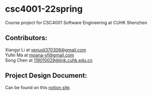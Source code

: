# csc4001-22spring
Course project for CSC4001 Software Engineering at CUHK Shenzhen

## Contributors:
Xiangyi Li at venusli370306@gmail.com \
Yufei Ma at moana-yf@gmail.com \
Song Chen at 119010029@link.cuhk.edu.cn

## Project Design Document:
Can be found on this [notion site](https://universal-help-511.notion.site/CSC4001-Project-ffb6fa481ce94e569c24a1e73ab69ce8). 
